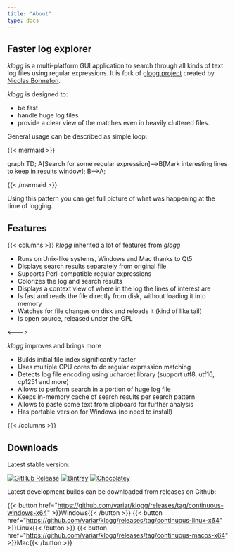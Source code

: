 ```yaml
---
title: "About"
type: docs
---
```


## Faster log explorer

_klogg_ is a multi-platform GUI application to search through all kinds of text log files using regular expressions. It is fork of [glogg project](https://glogg.bonnefon.org/) created by [Nicolas Bonnefon](https://github.com/nickbnf).

_klogg_ is designed to:

 - be fast
 - handle huge log files
 - provide a clear view of the matches even in heavily cluttered files.

General usage can be described as simple loop:

{{< mermaid >}}

graph TD;
    A[Search for some regular expression]-->B[Mark interesting lines to keep in results window];
    B-->A;
  
{{< /mermaid >}}

 Using this pattern you can get full picture of what was happening at the time of logging.

## Features
{{< columns >}}
 _klogg_ inherited a lot of features from _glogg_

 - Runs on Unix-like systems, Windows and Mac thanks to Qt5
 - Displays search results separately from original file
 - Supports Perl-compatible regular expressions
 - Colorizes the log and search results
 - Displays a context view of where in the log the lines of interest are
 - Is fast and reads the file directly from disk, without loading it into memory
 - Watches for file changes on disk and reloads it (kind of like tail)
 - Is open source, released under the GPL

<--->

_klogg_ improves and brings more

 - Builds initial file index significantly faster
 - Uses multiple CPU cores to do regular expression matching
 - Detects log file encoding using uchardet library (support utf8, utf16, cp1251 and more)
 - Allows to perform search in a portion of huge log file
 - Keeps in-memory cache of search results per search pattern
 - Allows to paste some text from clipboard for further analysis
 - Has portable version for Windows (no need to install)

{{< /columns >}}

## Downloads

Latest stable version:

[ ![GitHub Release](https://img.shields.io/github/v/release/variar/klogg?label=GitHub%20Release&style=for-the-badge)](https://github.com/variar/klogg/releases/latest)
[ ![Bintray](https://img.shields.io/badge/dynamic/json.svg?label=Bintray&query=name&style=for-the-badge&url=https%3A%2F%2Fapi.bintray.com%2Fpackages%2Fvariar%2Fgeneric%2Fklogg%2Fversions%2F_latest)](https://bintray.com/variar/generic/klogg/_latestVersion)
[ ![Chocolatey](https://img.shields.io/chocolatey/v/klogg?style=for-the-badge)](https://chocolatey.org/packages/klogg)

Latest development builds can be downloaded from releases on Github: 

{{< button href="https://github.com/variar/klogg/releases/tag/continuous-windows-x64" >}}Windows{{< /button >}}
{{< button href="https://github.com/variar/klogg/releases/tag/continuous-linux-x64" >}}Linux{{< /button >}}
{{< button href="https://github.com/variar/klogg/releases/tag/continuous-macos-x64" >}}Mac{{< /button >}}

